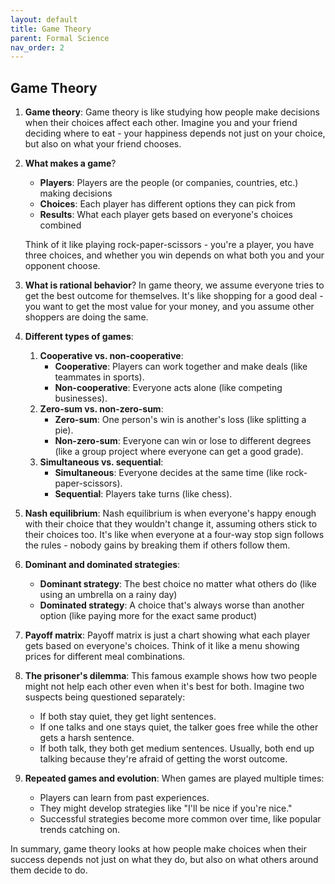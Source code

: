 ```yaml
---
layout: default
title: Game Theory
parent: Formal Science
nav_order: 2
---
```


## Game Theory

1. **Game theory**: Game theory is like studying how people make decisions when their choices affect each other. Imagine you and your friend deciding where to eat - your happiness depends not just on your choice, but also on what your friend chooses.

2. **What makes a game**?
    - **Players**: Players are the people (or companies, countries, etc.) making decisions
    - **Choices**: Each player has different options they can pick from
    - **Results**: What each player gets based on everyone's choices combined
    
    Think of it like playing rock-paper-scissors - you're a player, you have three choices, and whether you win depends on what both you and your opponent choose.

3. **What is rational behavior**? In game theory, we assume everyone tries to get the best outcome for themselves. It's like shopping for a good deal - you want to get the most value for your money, and you assume other shoppers are doing the same.

4. **Different types of games**:
    1. **Cooperative vs. non-cooperative**:
        - **Cooperative**: Players can work together and make deals (like teammates in sports).
        - **Non-cooperative**: Everyone acts alone (like competing businesses).
    2. **Zero-sum vs. non-zero-sum**:
        - **Zero-sum**: One person's win is another's loss (like splitting a pie).
        - **Non-zero-sum**: Everyone can win or lose to different degrees (like a group project where everyone can get a good grade).
    3. **Simultaneous vs. sequential**:
        - **Simultaneous**: Everyone decides at the same time (like rock-paper-scissors).
        - **Sequential**: Players take turns (like chess).

5. **Nash equilibrium**: Nash equilibrium is when everyone's happy enough with their choice that they wouldn't change it, assuming others stick to their choices too. It's like when everyone at a four-way stop sign follows the rules - nobody gains by breaking them if others follow them.

6. **Dominant and dominated strategies**:
    - **Dominant strategy**: The best choice no matter what others do (like using an umbrella on a rainy day)
    - **Dominated strategy**: A choice that's always worse than another option (like paying more for the exact same product)

7. **Payoff matrix**: Payoff matrix is just a chart showing what each player gets based on everyone's choices. Think of it like a menu showing prices for different meal combinations.

7. **The prisoner's dilemma**: This famous example shows how two people might not help each other even when it's best for both. Imagine two suspects being questioned separately:
    - If both stay quiet, they get light sentences.
    - If one talks and one stays quiet, the talker goes free while the other gets a harsh sentence.
    - If both talk, they both get medium sentences.
    Usually, both end up talking because they're afraid of getting the worst outcome.

8. **Repeated games and evolution**: When games are played multiple times:
    - Players can learn from past experiences.
    - They might develop strategies like "I'll be nice if you're nice."
    - Successful strategies become more common over time, like popular trends catching on.

In summary, game theory looks at how people make choices when their success depends not just on what they do, but also on what others around them decide to do.
